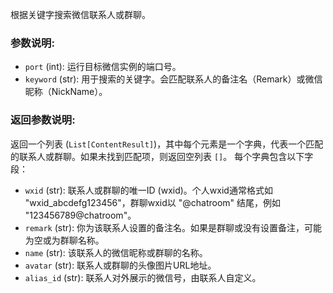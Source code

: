 根据关键字搜索微信联系人或群聊。

### 参数说明:
- `port` (int): 运行目标微信实例的端口号。
- `keyword` (str): 用于搜索的关键字。会匹配联系人的备注名（Remark）或微信昵称（NickName）。

### 返回参数说明:
返回一个列表 (`List[ContentResult]`)，其中每个元素是一个字典，代表一个匹配的联系人或群聊。如果未找到匹配项，则返回空列表 `[]`。
每个字典包含以下字段：
- `wxid` (str): 联系人或群聊的唯一ID (wxid)。个人wxid通常格式如 "wxid_abcdefg123456"，群聊wxid以 "@chatroom" 结尾，例如 "123456789@chatroom"。
- `remark` (str): 你为该联系人设置的备注名。如果是群聊或没有设置备注，可能为空或为群聊名称。
- `name` (str): 该联系人的微信昵称或群聊的名称。
- `avatar` (str): 联系人或群聊的头像图片URL地址。
- `alias_id` (str): 联系人对外展示的微信号，由联系人自定义。